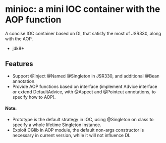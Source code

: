minioc: a mini IOC container with the AOP function
===
A concise IOC container based on DI, that satisfy the most of JSR330, along with the AOP.
- jdk8+

Features
--------------------------------------------------
- Support @Inject @Named @Singleton in JSR330, and additional @Bean annotation.   
- Provide AOP functions based on interface (implement Advice interface or extend DefaultAdvice, with @Aspect and @Pointcut annotations, to specify how to AOP).   

#### Note:
- Prototype is the  default strategy in IOC, using @Singleton on class to specify a whole lifetime Singleton instance.   
- Exploit CGlib in AOP module, the default non-args constructor is necessary in current version, while it will not influence DI.   

